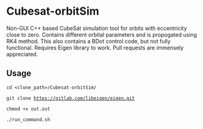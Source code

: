 # Cubesat-orbitSim
Non-GUI C++ based CubeSat simulation tool for orbits with eccentricity close to zero. Contains different orbital parameters and is propogated using RK4 method. This also contains a BDot control code, but not fully functional. Requires Eigen library to work. Pull requests are immensely appreciated.

## Usage <br />

<pr><code>cd <clone_path>/Cubesat-orbitSim/</code></pr>
  
  
  <pr><code>git clone https://gitlab.com/libeigen/eigen.git</code></pr> <br />
  
  <pr><code>chmod +x out.out</code></pr>
  
  <pr><code>./run_command.sh</code></pr>
